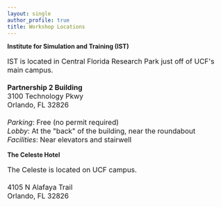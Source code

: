 ```yaml
---
layout: single
author_profile: true
title: Workshop Locations
---
```


<b>Institute for Simulation and Training (IST)</b>

<p style="font-size: 16px;">
IST is located in Central Florida Research Park just off of UCF's main campus.<br><br>
<b>Partnership 2 Building</b><br>
3100 Technology Pkwy<br>
Orlando, FL 32826
<br>
<br>
<i>Parking</i>: Free (no permit required)
<br>
<i>Lobby</i>: At the "back" of the building, near the roundabout
<br>
<i>Facilities</i>: Near elevators and stairwell
</p>

<b>The Celeste Hotel</b>

<p style="font-size: 16px;">
The Celeste is located on UCF campus.<br><br>
4105 N Alafaya Trail <br>
Orlando, FL 32826
</p>
